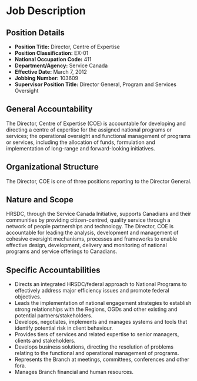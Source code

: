 # Job Description

## Position Details

*   **Position Title:** Director, Centre of Expertise
*   **Position Classification:** EX-01
*   **National Occupation Code:** 411
*   **Department/Agency:** Service Canada
*   **Effective Date:** March 7, 2012
*   **Jobbing Number:** 103609
*   **Supervisor Position Title:** Director General, Program and Services Oversight

## General Accountability

The Director, Centre of Expertise (COE) is accountable for developing and directing a centre of expertise for the assigned national programs or services; the operational oversight and functional management of programs or services, including the allocation of funds, formulation and implementation of long-range and forward-looking initiatives.

## Organizational Structure

The Director, COE is one of three positions reporting to the Director General.

## Nature and Scope

HRSDC, through the Service Canada Initiative, supports Canadians and their communities by providing citizen-centred, quality service through a network of people partnerships and technology. The Director, COE is accountable for leading the analysis, development and management of cohesive oversight mechanisms, processes and frameworks to enable effective design, development, delivery and monitoring of national programs and service offerings to Canadians.

## Specific Accountabilities

*   Directs an integrated HRSDC/federal approach to National Programs to effectively address major efficiency issues and promote federal objectives.
*   Leads the implementation of national engagement strategies to establish strong relationships with the Regions, OGDs and other existing and potential partners/stakeholders.
*   Develops, negotiates, implements and manages systems and tools that identify potential risk in client behaviour.
*   Provides tiers of services and related expertise to senior managers, clients and stakeholders.
*   Develops business solutions, directing the resolution of problems relating to the functional and operational management of programs.
*   Represents the Branch at meetings, committees, conferences and other fora.
*   Manages Branch financial and human resources.
